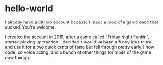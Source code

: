 # hello-world
I already have a GitHub account because I made a mod of a game once that sucked. You're welcome.

I created the account in 2019, after a game called "Friday Night Funkin", started picking up traction. I decided it would've been a funny idea to try and use it for a two quick cents of fame but fell through pretty early. I now code, do voice acting, and a bunch of other things for mods of the game now though. 
